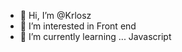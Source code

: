 - 👋 Hi, I’m @Krlosz
- 👀 I’m interested in Front end
- 🌱 I’m currently learning ... Javascript
<!---
Krlosz/Krlosz is a ✨ special ✨ repository because its `README.md` (this file) appears on your GitHub profile.
You can click the Preview link to take a look at your changes.
--->
